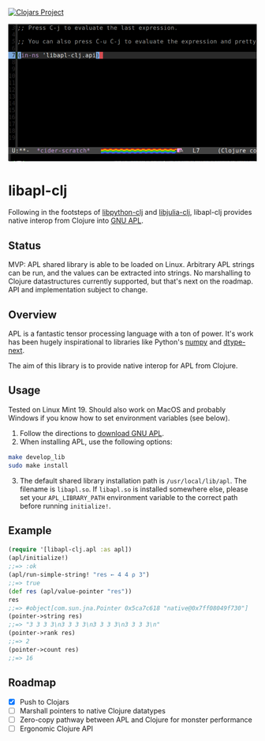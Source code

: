 [![Clojars Project](https://img.shields.io/clojars/v/jjtolton/libapl-clj.svg)](https://clojars.org/jjtolton/libapl-clj)

![libapl-clj being awesome](resources/images/toAPL.gif)

# libapl-clj

Following in the footsteps of [libpython-clj](https://github.com/clj-python/libpython-clj)
and [libjulia-clj](https://github.com/cnuernber/libjulia-clj), libapl-clj provides native
interop from Clojure into [GNU APL](https://www.gnu.org/software/apl/).

## Status

MVP: APL shared library is able to be loaded on Linux. Arbitrary APL strings can be run,
and the values can be extracted into strings. No marshalling to Clojure datastructures
currently supported, but that's next on the roadmap. API and implementation subject to
change.

## Overview

APL is a fantastic tensor processing language with a ton of power. It's work has been
hugely inspirational to libraries like Python's [numpy](https://numpy.org/) and
[dtype-next](https://cnuernber.github.io/dtype-next/).

The aim of this library is to provide native interop for APL from Clojure.

## Usage

Tested on Linux Mint 19. Should also work on MacOS and probably Windows if you
know how to set environment variables (see below).

1. Follow the directions to [download GNU APL](https://www.gnu.org/software/apl/).
2. When installing APL, use the following options:
```bash
make develop_lib
sudo make install
```
3. The default shared library installation path is `/usr/local/lib/apl`. The filename
is `libapl.so`. If `libapl.so` is installed somewhere else, please set your `APL_LIBRARY_PATH`
environment variable to the correct path before running `initialize!`.

## Example

```clojure
(require '[libapl-clj.apl :as apl])
(apl/initialize!)
;;=> :ok
(apl/run-simple-string! "res ← 4 4 ⍴ 3")
;;=> true
(def res (apl/value-pointer "res"))
res
;;=> #object[com.sun.jna.Pointer 0x5ca7c618 "native@0x7ff08049f730"]
(pointer->string res)
;;=> "3 3 3 3\n3 3 3 3\n3 3 3 3\n3 3 3 3\n"
(pointer->rank res)
;;=> 2
(pointer->count res)
;;=> 16
```

## Roadmap

* [x] Push to Clojars 
* [ ] Marshall pointers to native Clojure datatypes 
* [ ] Zero-copy pathway between APL and Clojure for monster performance 
* [ ] Ergonomic Clojure API
